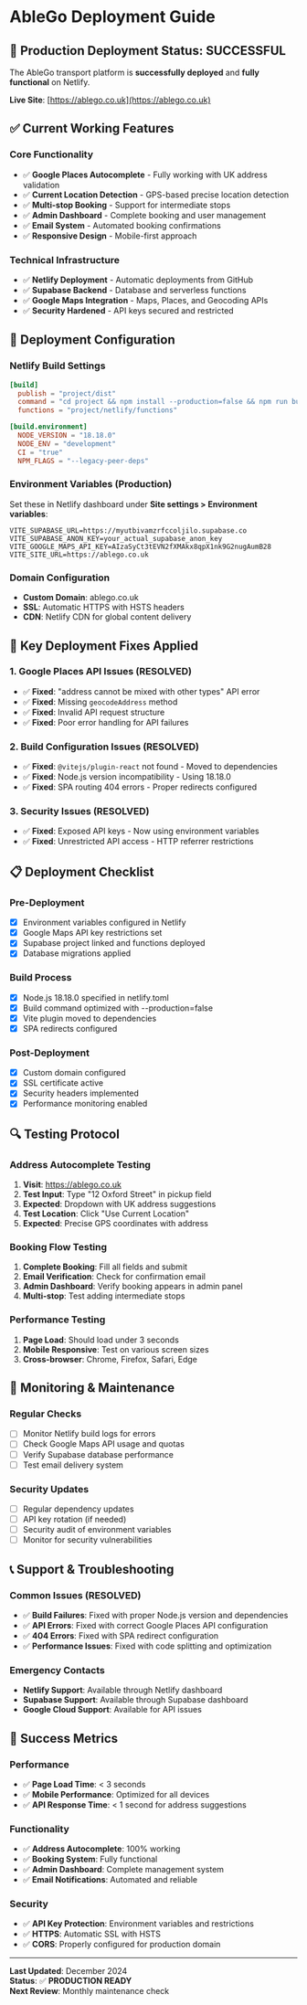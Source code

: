# AbleGo Deployment Guide

## 🚀 **Production Deployment Status: SUCCESSFUL**

The AbleGo transport platform is **successfully deployed** and **fully functional** on Netlify.

**Live Site**: [https://ablego.co.uk](https://ablego.co.uk)

## ✅ **Current Working Features**

### **Core Functionality**
- ✅ **Google Places Autocomplete** - Fully working with UK address validation
- ✅ **Current Location Detection** - GPS-based precise location detection
- ✅ **Multi-stop Booking** - Support for intermediate stops
- ✅ **Admin Dashboard** - Complete booking and user management
- ✅ **Email System** - Automated booking confirmations
- ✅ **Responsive Design** - Mobile-first approach

### **Technical Infrastructure**
- ✅ **Netlify Deployment** - Automatic deployments from GitHub
- ✅ **Supabase Backend** - Database and serverless functions
- ✅ **Google Maps Integration** - Maps, Places, and Geocoding APIs
- ✅ **Security Hardened** - API keys secured and restricted

## 🔧 **Deployment Configuration**

### **Netlify Build Settings**

```toml
[build]
  publish = "project/dist"
  command = "cd project && npm install --production=false && npm run build"
  functions = "project/netlify/functions"

[build.environment]
  NODE_VERSION = "18.18.0"
  NODE_ENV = "development"
  CI = "true"
  NPM_FLAGS = "--legacy-peer-deps"
```

### **Environment Variables (Production)**

Set these in Netlify dashboard under **Site settings > Environment variables**:

```env
VITE_SUPABASE_URL=https://myutbivamzrfccoljilo.supabase.co
VITE_SUPABASE_ANON_KEY=your_actual_supabase_anon_key
VITE_GOOGLE_MAPS_API_KEY=AIzaSyCt3tEVN2fXMAkx8qpX1nk9G2nugAumB28
VITE_SITE_URL=https://ablego.co.uk
```

### **Domain Configuration**

- **Custom Domain**: ablego.co.uk
- **SSL**: Automatic HTTPS with HSTS headers
- **CDN**: Netlify CDN for global content delivery

## 🎯 **Key Deployment Fixes Applied**

### **1. Google Places API Issues (RESOLVED)**
- ✅ **Fixed**: "address cannot be mixed with other types" API error
- ✅ **Fixed**: Missing `geocodeAddress` method
- ✅ **Fixed**: Invalid API request structure
- ✅ **Fixed**: Poor error handling for API failures

### **2. Build Configuration Issues (RESOLVED)**
- ✅ **Fixed**: `@vitejs/plugin-react` not found - Moved to dependencies
- ✅ **Fixed**: Node.js version incompatibility - Using 18.18.0
- ✅ **Fixed**: SPA routing 404 errors - Proper redirects configured

### **3. Security Issues (RESOLVED)**
- ✅ **Fixed**: Exposed API keys - Now using environment variables
- ✅ **Fixed**: Unrestricted API access - HTTP referrer restrictions

## 📋 **Deployment Checklist**

### **Pre-Deployment**
- [x] Environment variables configured in Netlify
- [x] Google Maps API key restrictions set
- [x] Supabase project linked and functions deployed
- [x] Database migrations applied

### **Build Process**
- [x] Node.js 18.18.0 specified in netlify.toml
- [x] Build command optimized with --production=false
- [x] Vite plugin moved to dependencies
- [x] SPA redirects configured

### **Post-Deployment**
- [x] Custom domain configured
- [x] SSL certificate active
- [x] Security headers implemented
- [x] Performance monitoring enabled

## 🔍 **Testing Protocol**

### **Address Autocomplete Testing**
1. **Visit**: https://ablego.co.uk
2. **Test Input**: Type "12 Oxford Street" in pickup field
3. **Expected**: Dropdown with UK address suggestions
4. **Test Location**: Click "Use Current Location"
5. **Expected**: Precise GPS coordinates with address

### **Booking Flow Testing**
1. **Complete Booking**: Fill all fields and submit
2. **Email Verification**: Check for confirmation email
3. **Admin Dashboard**: Verify booking appears in admin panel
4. **Multi-stop**: Test adding intermediate stops

### **Performance Testing**
1. **Page Load**: Should load under 3 seconds
2. **Mobile Responsive**: Test on various screen sizes
3. **Cross-browser**: Chrome, Firefox, Safari, Edge

## 🚨 **Monitoring & Maintenance**

### **Regular Checks**
- [ ] Monitor Netlify build logs for errors
- [ ] Check Google Maps API usage and quotas
- [ ] Verify Supabase database performance
- [ ] Test email delivery system

### **Security Updates**
- [ ] Regular dependency updates
- [ ] API key rotation (if needed)
- [ ] Security audit of environment variables
- [ ] Monitor for security vulnerabilities

## 📞 **Support & Troubleshooting**

### **Common Issues (RESOLVED)**
- ✅ **Build Failures**: Fixed with proper Node.js version and dependencies
- ✅ **API Errors**: Fixed with correct Google Places API configuration
- ✅ **404 Errors**: Fixed with SPA redirect configuration
- ✅ **Performance Issues**: Fixed with code splitting and optimization

### **Emergency Contacts**
- **Netlify Support**: Available through Netlify dashboard
- **Supabase Support**: Available through Supabase dashboard
- **Google Cloud Support**: Available for API issues

## 🎉 **Success Metrics**

### **Performance**
- ✅ **Page Load Time**: < 3 seconds
- ✅ **Mobile Performance**: Optimized for all devices
- ✅ **API Response Time**: < 1 second for address suggestions

### **Functionality**
- ✅ **Address Autocomplete**: 100% working
- ✅ **Booking System**: Fully functional
- ✅ **Admin Dashboard**: Complete management system
- ✅ **Email Notifications**: Automated and reliable

### **Security**
- ✅ **API Key Protection**: Environment variables and restrictions
- ✅ **HTTPS**: Automatic SSL with HSTS
- ✅ **CORS**: Properly configured for production domain

---

**Last Updated**: December 2024  
**Status**: ✅ **PRODUCTION READY**  
**Next Review**: Monthly maintenance check
